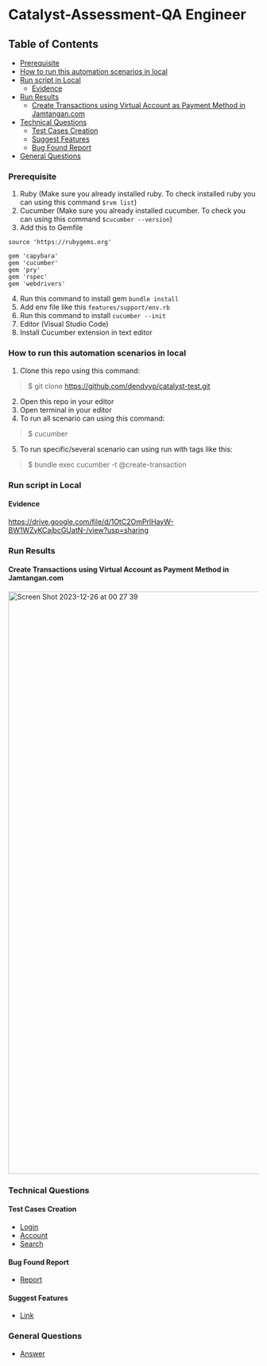 # Catalyst-Assessment-QA Engineer

## Table of Contents
  - [Prerequisite](#prerequisite)
  - [How to run this automation scenarios in local](#how-to-run-this-automation-scenarios-in-local)
  - [Run script in Local](#run-script-in-local)
      - [Evidence](#evidence)
  - [Run Results](#run-results)
      - [Create Transactions using Virtual Account as Payment Method in Jamtangan.com](#create-transactions-using-virtual-account-as-payment-method-in-jamtangancom)
  - [Technical Questions](#technical-questions)
      - [Test Cases Creation](#test-cases-creation)
      - [Suggest Features](#suggest-features)
      - [Bug Found Report](#bug-found-report)
  - [General Questions](#general-questions)

### Prerequisite
1. Ruby (Make sure you already installed ruby. To check installed ruby you can using this command `$rvm list`)
2. Cucumber (Make sure you already installed cucumber. To check you can using this command `$cucumber --version`)
3. Add this to Gemfile 
```
source 'https://rubygems.org'

gem 'capybara'
gem 'cucumber'
gem 'pry'
gem 'rspec'
gem 'webdrivers'
``` 
4. Run this command to install gem
```bundle install```
5. Add env file like this ```features/support/env.rb```
6. Run this command to install
```cucumber --init```
7. Editor (Visual Studio Code)
8. Install Cucumber extension in text editor

### How to run this automation scenarios in local
1. Clone this repo using this command:
>$ git clone https://github.com/dendyyp/catalyst-test.git
2. Open this repo in your editor
3. Open terminal in your editor
4. To run all scenario can using this command:
>$ cucumber
5. To run specific/several scenario can using run with tags like this:
>$ bundle exec cucumber -t @create-transaction

### Run script in Local

#### Evidence
https://drive.google.com/file/d/1OtC2OmPrlHayW-BW1WZyKCajbcGUatN-/view?usp=sharing

### Run Results

#### Create Transactions using Virtual Account as Payment Method in Jamtangan.com
<img width="1172" alt="Screen Shot 2023-12-26 at 00 27 39" src="https://github.com/dendyyp/catalyst-test/assets/45061250/ad231b53-57c1-4db7-9ff2-9de01c70d765">

### Technical Questions
#### Test Cases Creation
- [Login](https://github.com/dendyyp/catalyst-test/blob/main/Technical-Question/Test-Cases/login-test-case-creation-manual.feature)
- [Account](https://github.com/dendyyp/catalyst-test/blob/main/Technical-Question/Test-Cases/account-test-case-creation-manual.feature)
- [Search](https://github.com/dendyyp/catalyst-test/blob/main/Technical-Question/Test-Cases/search-test-case-creation-manual.feature)  
#### Bug Found Report
- [Report](https://github.com/dendyyp/catalyst-test/blob/main/Technical-Question/Bug/bugs-found.md)
#### Suggest Features
- [Link](https://github.com/dendyyp/catalyst-test/blob/main/Technical-Question/Suggest-Develop-Feature/Develop-Feature.md)

### General Questions
- [Answer](https://github.com/dendyyp/catalyst-test/blob/main/General-Question/General-question-qa.md)
  






